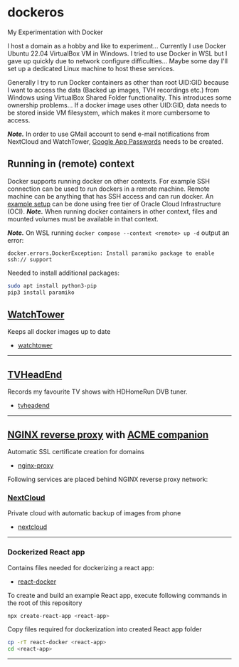 # dockeros
My Experimentation with Docker

I host a domain as a hobby and like to experiment...
Currently I use Docker Ubuntu 22.04 VirtualBox VM in Windows. I tried to use Docker in WSL but I gave up quickly due to network configure difficulties... Maybe some day I'll set up a dedicated Linux machine to host these services.

Generally I try to run Docker containers as other than root UID:GID because I want to access the data (Backed up images, TVH recordings etc.) from Windows using VirtualBox Shared Folder functionality. This introduces some ownership problems... If a docker image uses other UID:GID, data needs to be stored inside VM filesystem, which makes it more cumbersome to access.

***Note.*** In order to use GMail account to send e-mail notifications from NextCloud and WatchTower, [Google App Passwords](https://support.google.com/accounts/answer/185833) needs to be created.

## Running in (remote) context
Docker supports running docker on other contexts. For example SSH connection can be used to run dockers in a remote machine. Remote machine can be anything that has SSH access and can run docker.
An [example setup](https://github.com/miikka75/remote-docker) can be done using free tier of Oracle Cloud Infrastructure (OCI).
***Note.*** When running docker containers in other context, files and mounted volumes must be available in that context.

***Note.*** On WSL running `docker compose --context <remote> up -d` output an error:
```
docker.errors.DockerException: Install paramiko package to enable ssh:// support
```
Needed to install additional packages:
```bash
sudo apt install python3-pip
pip3 install paramiko
```

## [WatchTower](https://github.com/containrrr/watchtower)

Keeps all docker images up to date
- [watchtower](watchtower)

***

## [TVHeadEnd](https://github.com/linuxserver/docker-tvheadend)

Records my favourite TV shows with HDHomeRun DVB tuner.
- [tvheadend](tvheadend)

***

## [NGINX reverse proxy](https://github.com/nginx-proxy/nginx-proxy) with [ACME companion](https://github.com/nginx-proxy/acme-companion)

Automatic SSL certificate creation for domains
- [nginx-proxy](nginx-proxy)

Following services are placed behind NGINX reverse proxy network:

### [NextCloud](https://github.com/nextcloud/docker)
Private cloud with automatic backup of images from phone
- [nextcloud](nextcloud)

***

### Dockerized React app

Contains files needed for dockerizing a react app:
- [react-docker](react-docker)

To create and build an example React app, execute following commands in the root of this repository
```bash
npx create-react-app <react-app>
```

Copy files required for dockerization into created React app folder
```bash
cp -rT react-docker <react-app>
cd <react-app>
```

***

